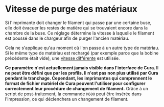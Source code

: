 Vitesse de purge des matériaux
====
Si l'imprimante doit changer le filament qui passe par une certaine buse, elle doit évacuer les restes de matière qui se trouvaient encore dans la chambre de la buse. Ce réglage détermine la vitesse à laquelle le filament est poussé dans le chargeur afin de purger l'ancien matériau.

Cela ne s'applique qu'au moment où l'on passe à un autre type de matériau. Si le même type de matériau est rechargé (par exemple parce que la bobine précédente était vide), une [vitesse différente](material_end_of_filament_purge_speed.md) est utilisée.

**Ce paramètre n'est actuellement jamais visible dans l'interface de Cura. Il ne peut être défini que par les profils. Il n'est pas non plus utilisé par Cura pendant le tranchage. Cependant, les imprimantes qui comprennent le format de fichier matériel de Cura peuvent l'utiliser pour configurer correctement leur procédure de changement de filament.** Grâce à un script de post-traitement, la commande `M600` peut être insérée dans l'impression, ce qui déclenchera un changement de filament.
